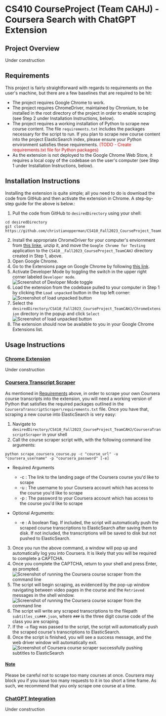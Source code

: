 # CS410 CourseProject (Team CAHJ) - Coursera Search with ChatGPT Extension

## Project Overview
Under construction

## Requirements
This project is fairly straightforward with regards to requirements on the user's machine, but there are a few baselines that are required to be hit:
- The project requires Google Chrome to work.
- The project requires ChromeDriver, maintained by Chronium, to be installed in the root directory of the project in order to enable scraping (see Step 2 under Installation Instructions, below).
- The project requires a working installation of Python to scrape new course content. The file `requirements.txt` includes the packages necessary for the script to run. If you plan to scrape new course content into the project ElasticSearch index, please ensure your Python environment satisfies these requirements. <span style="color:red">(TODO - Create requirements.txt file for Python packages)</span>
- As the extension is not deployed to the Google Chrome Web Store, it requires a local copy of the codebase on the user's computer (see Step 1 under Installation Instructions, below).


## Installation Instructions
Installing the extension is quite simple; all you need to do is download the code from GitHub and then activate the extension in Chrome.
A step-by-step guide for the above is below.:

1. Pull the code from GitHub to `desiredDirectory` using your shell:
 ```
 cd desiredDirectory
 git clone https://github.com/christianopperman/CS410_Fall2023_CourseProject_TeamCAHJ.git
 ```
2. Install the appropriate ChromeDriver for your computer's enviornment from [this linke](https://googlechromelabs.github.io/chrome-for-testing/#stable), unzip it, and move the `Google Chrome for Testing` application to the `CS410__Fall2023_CourseProject_TeamCAHJ` directory created in Step 1, above.
3. Open Google Chrome.
4. Go to the Extensions page on Google Chrome by following [this link](chrome://extensions).
5. Activate Developer Mode by toggling the switch in the upper right corner labeled `Developer mode`. <br>
![Screenshot of Devloper Mode toggle](/project/CS410_Fall2023_CourseProject_TeamCAHJ/Documentation/README_images/Chrome%20Developer%20Mode.png)
6. Load the extension from the codebase pulled to your computer in Step 1 by clicking the `Load unpacked` button in the top left corner: <br>
![Screenshot of load unpacked button](/project/CS410_Fall2023_CourseProject_TeamCAHJ/Documentation/README_images/Chrome%20Load%20Unpacked.png)
7. Select the `desiredDirectory/CS410_Fall2023_CourseProject_TeamCAHJ/ChromeExtension` directory in the popup and click `Select` <br>
![Screenshot of load unpacked button](/project/CS410_Fall2023_CourseProject_TeamCAHJ/Documentation/README_images/Chrome%20Extension%20Directory.png)
8. The extension should now be available to you in your Google Chrome Extensions list.

## Usage Instructions

### <u>Chrome Extension</u>

Under construction

### <u>Coursera Transcript Scraper</u>
As mentioned in [Requirements](#requirements) above, in order to scrape your own Coursera course transcripts into the extension, you will need a working version of Python that satisfies the required packages outlined in the `CourseraTranscriptScraper\requirements.txt` file.
Once you have that, scraping a new course into ElasticSearch is very easy:
1. Navigate to `desiredDirectory/CS410_Fall2023_CourseProject_TeamCAHJ/CourseraTranscriptScraper` in your shell
2. Call the course scraper script with, with the following command line arguments:
```
python scrape_coursera_course.py -c "course_url" -u "coursera_username" -p "coursera_password" [-e]
```
* Required Arguments
    * -c : The link to the landing page of the Coursera course you'd like to scrape
    * -u : The username to your Coursera account which has access to the course you'd like to scrape
    * -p : The password to your Coursera account which has access to the course you'd like to scrape

* Optional Arguments:
    * -e : A boolean flag. If included, the script will automatically push the scraped course transcriptions to ElasticSearch after saving them to disk. If not included, the transcriptions will be saved to disk but not pushed to ElasticSearch.

3. Once you run the above command, a window will pop up and automatically log you into Coursera. It is likely that you will be required to complete a CAPTCHA.
4. Once you complete the CAPTCHA, return to your shell and press Enter, as prompted.
![Screenshot of running the Coursera course scraper from the command line](/project/CS410_Fall2023_CourseProject_TeamCAHJ/Documentation/README_images/CourseraScraper_LoginPostCaptcha.png)
5. The script will begin scraping, as evidenced by the pop-up window navigating between video pages in the course and the `Retrieved` messages in the shell window.
![Screenshot of running the Coursera course scraper from the command line](/project/CS410_Fall2023_CourseProject_TeamCAHJ/Documentation/README_images/CourseraScraper_SuccessfulScrapes.png)
6. The script will write any scraped transcriptions to the filepath `subtitles_cs###.json`, where `###` is the three digit course code of the class you are scraping.
7. If the `-e` flag was passed to the script, the script will automatically push the scraped course's transcriptions to ElasticSearch.
8. Once the script is finished, you will see a success message, and the web driver window will automatically exit.
![Screenshot of Coursera course scraper successfully pushing subtitles to ElasticSearch](/project/CS410_Fall2023_CourseProject_TeamCAHJ/Documentation/README_images/CourseraScraper_SuccessfulESPush.png)

#### <u>Note</u>
Please be careful not to scrape too many courses at once. Coursera may block you if you issue too many requests to it in too short a time frame. As such, we recommend that you only scrape one course at a time.

### <u>ChatGPT Integration</u>
Under construction